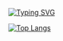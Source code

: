 [![Typing SVG](https://readme-typing-svg.demolab.com/?lines=A+Python+developer;who+loves+open+source+projects)](https://git.io/typing-svg)

[![Top Langs](https://github-readme-stats.vercel.app/api/top-langs/?username=your-github-username&layout=compact&theme=vision-friendly-dark)](https://github.com/anuraghazra/github-readme-stats)

